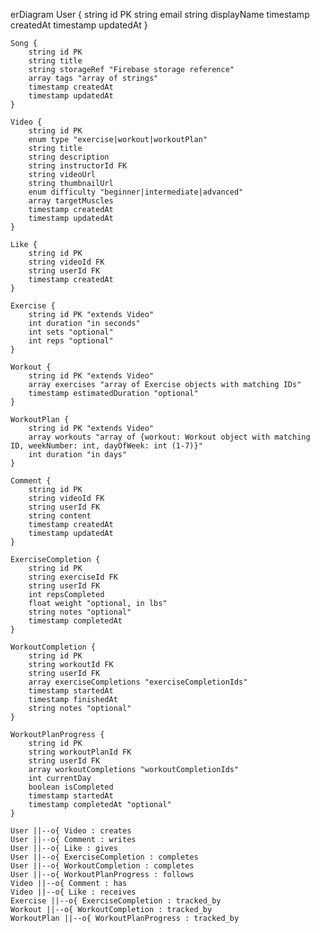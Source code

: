 erDiagram
    User {
        string id PK
        string email
        string displayName
        timestamp createdAt
        timestamp updatedAt
    }

    Song {
        string id PK
        string title
        string storageRef "Firebase storage reference"
        array tags "array of strings"
        timestamp createdAt
        timestamp updatedAt
    }

    Video {
        string id PK
        enum type "exercise|workout|workoutPlan"
        string title
        string description
        string instructorId FK
        string videoUrl
        string thumbnailUrl
        enum difficulty "beginner|intermediate|advanced"
        array targetMuscles
        timestamp createdAt
        timestamp updatedAt
    }

    Like {
        string id PK
        string videoId FK
        string userId FK
        timestamp createdAt
    }

    Exercise {
        string id PK "extends Video"
        int duration "in seconds"
        int sets "optional"
        int reps "optional"
    }

    Workout {
        string id PK "extends Video"
        array exercises "array of Exercise objects with matching IDs"
        timestamp estimatedDuration "optional"
    }

    WorkoutPlan {
        string id PK "extends Video"
        array workouts "array of {workout: Workout object with matching ID, weekNumber: int, dayOfWeek: int (1-7)}"
        int duration "in days"
    }

    Comment {
        string id PK
        string videoId FK
        string userId FK
        string content
        timestamp createdAt
        timestamp updatedAt
    }

    ExerciseCompletion {
        string id PK
        string exerciseId FK
        string userId FK
        int repsCompleted
        float weight "optional, in lbs"
        string notes "optional"
        timestamp completedAt
    }

    WorkoutCompletion {
        string id PK
        string workoutId FK
        string userId FK
        array exerciseCompletions "exerciseCompletionIds"
        timestamp startedAt
        timestamp finishedAt
        string notes "optional"
    }

    WorkoutPlanProgress {
        string id PK
        string workoutPlanId FK
        string userId FK
        array workoutCompletions "workoutCompletionIds"
        int currentDay
        boolean isCompleted
        timestamp startedAt
        timestamp completedAt "optional"
    }

    User ||--o{ Video : creates
    User ||--o{ Comment : writes
    User ||--o{ Like : gives
    User ||--o{ ExerciseCompletion : completes
    User ||--o{ WorkoutCompletion : completes
    User ||--o{ WorkoutPlanProgress : follows
    Video ||--o{ Comment : has
    Video ||--o{ Like : receives
    Exercise ||--o{ ExerciseCompletion : tracked_by
    Workout ||--o{ WorkoutCompletion : tracked_by
    WorkoutPlan ||--o{ WorkoutPlanProgress : tracked_by